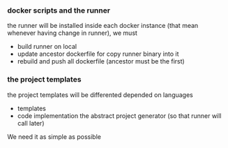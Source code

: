 ### docker scripts and the runner

the runner will be installed inside each docker instance (that mean whenever having change in runner), we must
  - build runner on local
  - update ancestor dockerfile for copy runner binary into it
  - rebuild and push all dockerfile (ancestor must be the first)

### the project templates

the project templates will be differented depended on languages
  - templates
  - code implementation the abstract project generator (so that runner will call later)
 
We need it as simple as possible


